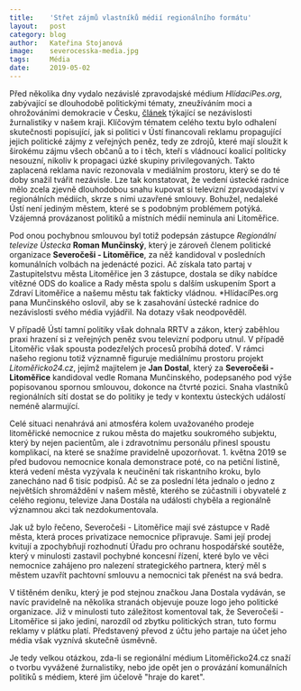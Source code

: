```yaml
---
title:	  'Střet zájmů vlastníků médií regionálního formátu'
layout:	  post
category: blog
author:	  Kateřina Stojanová
image:	  severocesska-media.jpg
tags:	  Média
date:	  2019-05-02
---
```

Před několika dny vydalo nezávislé zpravodajské médium *HlídacíPes.org*, zabývající se dlouhodobě politickými tématy, zneužíváním moci a ohrožováními demokracie v Česku, [článek](https://hlidacipes.org/nominace-na-novinarskou-cenu-jak-si-v-usti-politici-platili-reklamu-z-verejnych-penez) týkající se nezávislosti žurnalistiky v našem kraji. Klíčovým tématem celého textu bylo odhalení skutečnosti popisující, jak si politici v Ústí financovali reklamu propagující jejich politické zájmy z veřejných peněz, tedy ze zdrojů, které mají sloužit k širokému zájmu všech občanů a to i těch, kteří s vládnoucí koalicí politicky nesouzní, nikoliv k propagaci úzké skupiny privilegovaných. Takto zaplacená reklama navíc rezonovala v mediálním prostoru, který se do té doby snažil tvářit nezávisle. Lze tak konstatovat, že vedení ústecké radnice mělo zcela zjevně dlouhodobou snahu kupovat si televizní zpravodajství v regionálních médiích, skrze s nimi uzavřené smlouvy. Bohužel, nedaleké Ústí není jediným městem, které se s podobným problémem potýká. Vzájemná provázanost politiků a místních médií neminula ani Litoměřice.

Pod onou pochybnou smlouvou byl totiž podepsán zástupce *Regionální televize Ústecka* **Roman Munčinský**, který je zároveň členem politické organizace **Severočeši - Litoměřice**, za něž kandidoval v posledních komunálních volbách na jedenácté pozici. Ač získala tato partaj v Zastupitelstvu města Litoměřice jen 3 zástupce, dostala se díky nabídce vítězné ODS do koalice a Rady města spolu s dalším uskupením Sport a Zdraví Litoměřice a našemu městu tak fakticky vládnou. *HlídacíPes.org pana Munčinského oslovil, aby se k zasahování ústecké radnice do nezávislosti svého média vyjádřil. Na dotazy však neodpověděl.

V případě Ústí tamní politiky však dohnala RRTV a zákon, který zaběhlou praxi hrazení si z veřejných peněz svou televizní podporu utnul. V případě Litoměřic však spousta podezřelých procesů probíhá doteď. V rámci našeho regionu totiž významně figuruje mediálnímu prostoru projekt *Litoměřicko24.cz*, jejímž majitelem je **Jan Dostal**, který za **Severočeši - Litoměřice** kandidoval vedle Romana Munčinského, podepsaného pod výše popisovanou spornou smlouvou, dokonce na čtvrté pozici. Snaha vlastníků regionálních sítí dostat se do politiky je tedy v kontextu ústeckých událostí neméně alarmující. 

Celé situaci nenahrává ani atmosféra kolem uvažovaného prodeje litoměřické nemocnice z rukou města do majetku soukromého subjektu, který by nejen pacientům, ale i zdravotnímu personálu přinesl spoustu komplikací, na které se snažíme pravidelně upozorňovat. 1. května 2019 se před budovou nemocnice konala demonstrace poté, co na petiční listině, která vedení města vyzývala k neučinění tak riskantního kroku, bylo zanecháno nad 6 tisíc podpisů. Ač se za poslední léta jednalo o jedno z největších shromáždění v našem městě, kterého se zúčastnili i obyvatelé z celého regionu, televize Jana Dostála na události chyběla a regionálně významnou akci tak nezdokumentovala. 

Jak už bylo řečeno, Severočeši - Litoměřice mají své zástupce v Radě města, která proces privatizace nemocnice připravuje. Sami její prodej kvitují a zpochybňují rozhodnutí Úřadu pro ochranu hospodářské soutěže, který v minulosti zastavil pochybné koncesní řízení, které bylo ve věci nemocnice zahájeno pro nalezení strategického partnera, který měl s městem uzavřít pachtovní smlouvu a nemocnici tak přenést na svá bedra. 

V tištěném deníku, který je pod stejnou značkou Jana Dostala vydáván, se navíc pravidelně na několika stranách objevuje pouze logo jeho politické organizace. Již v minulosti tuto záležitost komentoval tak, že Severočeši - Litoměřice si jako jediní, narozdíl od zbytku politických stran, tuto formu reklamy v plátku platí. Představený převod z účtu jeho partaje na účet jeho média však vyznívá skutečně úsměvně.

Je tedy velkou otázkou, zda-li se regionální médium Litoměřicko24.cz snaží o tvorbu vyvážené žurnalistiky, nebo jde opět jen o provázání komunálních politiků s médiem, které jim účelově "hraje do karet". 







